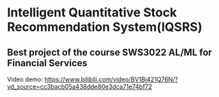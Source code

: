 # Intelligent Quantitative Stock Recommendation System(IQSRS)
## Best project of the course SWS3022 AL/ML for Financial Services

Video demo: https://www.bilibili.com/video/BV1Bj421Q76N/?vd_source=cc3bacb05a438dde80e3dca71e74bf72
